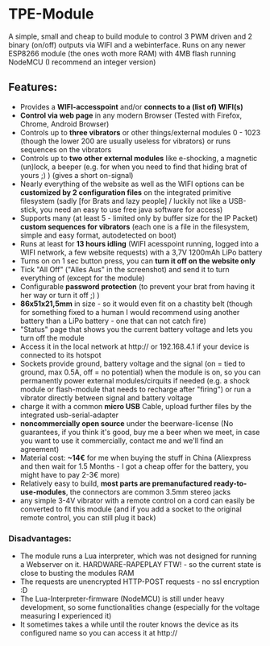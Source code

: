 # TPE-Module
A simple, small and cheap to build module to control 3 PWM driven and 2 binary (on/off) outputs via WIFI and a webinterface.
Runs on any newer ESP8266 module (the ones woth more RAM) with 4MB flash running NodeMCU (I recommend an integer version)

## Features:
* Provides a **WIFI-accesspoint** and/or **connects to a (list of) WIFI(s)**
* **Control via web page** in any modern Browser (Tested with Firefox, Chrome, Android Browser)
* Controls up to **three vibrators** or other things/external modules 0 - 1023 (though the lower 200 are usually useless for vibrators) or runs sequences on the vibrators
* Controls up to **two other external modules** like e-shocking, a magnetic (un)lock, a beeper (e.g. for when you need to find that hiding brat of yours ;) ) (gives a short on-signal)
* Nearly everything of the website as well as the WIFI options can be **customized by 2 configuration files** on the integrated primitive filesystem (sadly [for Brats and lazy people] / luckily not like a USB-stick, you need an easy to use free java software for access) 
* Supports many (at least 5 - limited only by buffer size for the IP Packet) **custom sequences for vibrators** (each one is a file in the filesystem, simple and easy format, autodetected on boot)
* Runs at least for **13 hours idling** (WIFI acesspoint running, logged into a WIFI network, a few website requests) with a 3,7V 1200mAh LiPo battery
* Turns on on 1 sec button press, you can **turn it off on the website only**
* Tick "All Off" ("Alles Aus" in the screenshot) and send it to turn everything of (except for the module)
* Configurable **password protection** (to prevent your brat from having it her way or turn it off ;) )
* **86x51x21,5mm** in size - so it would even fit on a chastity belt (though for something fixed to a human I would recommend using another battery than a LiPo battery - one that can not catch fire)
* "Status" page that shows you the current battery voltage and lets you turn off the module
* Access it in the local network at http://<your configured servername here> or 192.168.4.1 if your device is connected to its hotspot
* Sockets provide ground, battery voltage and the signal (on = tied to ground, max 0.5A, off = no potential) when the module is on, so you can permanently power external modules/cirquits if needed (e.g. a shock module or flash-module that needs to recharge after "firing") or run a vibrator directly between signal and battery voltage
* charge it with a common **micro USB** Cable, upload further files by the integrated usb-serial-adapter
* **noncommercially open source** under the beerware-license (No guarantees, if you think it's good, buy me a beer when we meet, in case you want to use it commercially, contact me and we'll find an agreement)
* Material cost: **~14€** for me when buying the stuff in China (Aliexpress and then wait for 1.5 Months - I got a cheap offer for the battery, you might have to pay 2-3€ more)
* Relatively easy to build, **most parts are premanufactured ready-to-use-modules**, the connectors are common 3.5mm stereo jacks
* any simple 3-4V vibrator with a remote control on a cord can easily be converted to fit this module (and if you add a socket to the original remote control, you can still plug it back)

### Disadvantages:
* The module runs a Lua interpreter, which was not designed for running a Webserver on it. HARDWARE-RAPEPLAY FTW! - so the current state is close to busting the modules RAM
* The requests are unencrypted HTTP-POST requests - no ssl encryption :D
* The Lua-Interpreter-firmware (NodeMCU) is still under heavy development, so some functionalities change (especially for the voltage measuring I experienced it)
* It sometimes takes a while until the router knows the device as its configured name so you can access it at http://<your configured servername here>

